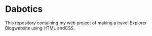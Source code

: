 # Dabotics
This repository containing my web project of making a travel Explorer Blogwebsite using HTML andCSS.
